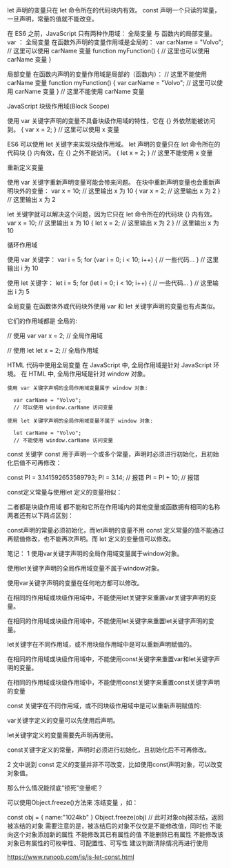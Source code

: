 let 声明的变量只在 let 命令所在的代码块内有效。
const 声明一个只读的常量，一旦声明，常量的值就不能改变。

在 ES6 之前，JavaScript 只有两种作用域： 全局变量 与 函数内的局部变量。
var ：
全局变量 
  在函数外声明的变量作用域是全局的：
    var carName = "Volvo";
    // 这里可以使用 carName 变量
    function myFunction() {
        // 这里也可以使用 carName 变量
    }

局部变量
  在函数内声明的变量作用域是局部的（函数内）：
    // 这里不能使用 carName 变量
    function myFunction() {
        var carName = "Volvo";
        // 这里可以使用 carName 变量
    }
    // 这里不能使用 carName 变量



JavaScript 块级作用域(Block Scope)

  使用 var 关键字声明的变量不具备块级作用域的特性，它在 {} 外依然能被访问到。
    { 
        var x = 2; 
    }
    // 这里可以使用 x 变量

  ES6 可以使用 let 关键字来实现块级作用域。
  let 声明的变量只在 let 命令所在的代码块 {} 内有效，在 {} 之外不能访问。
    { 
        let x = 2;
    }
    // 这里不能使用 x 变量


重新定义变量

使用 var 关键字重新声明变量可能会带来问题。
  在块中重新声明变量也会重新声明块外的变量：
    var x = 10;
    // 这里输出 x 为 10
    { 
        var x = 2;
        // 这里输出 x 为 2
    }
    // 这里输出 x 为 2

  let 关键字就可以解决这个问题，因为它只在 let 命令所在的代码块 {} 内有效。
    var x = 10;
    // 这里输出 x 为 10
    { 
        let x = 2;
        // 这里输出 x 为 2
    }
    // 这里输出 x 为 10


循环作用域

  使用 var 关键字：
    var i = 5;
    for (var i = 0; i < 10; i++) {
        // 一些代码...
    }
    // 这里输出 i 为 10

  使用 let 关键字：
    let i = 5;
    for (let i = 0; i < 10; i++) {
        // 一些代码...
    }
    // 这里输出 i 为 5


全局变量
  在函数体外或代码块外使用 var 和 let 关键字声明的变量也有点类似。

  它们的作用域都是 全局的:

  // 使用 var
  var x = 2;       // 全局作用域

  // 使用 let
  let x = 2;       // 全局作用域



HTML 代码中使用全局变量
  在 JavaScript 中, 全局作用域是针对 JavaScript 环境。
  在 HTML 中, 全局作用域是针对 window 对象。

    使用 var 关键字声明的全局作用域变量属于 window 对象:

      var carName = "Volvo";
      // 可以使用 window.carName 访问变量

    使用 let 关键字声明的全局作用域变量不属于 window 对象:

      let carName = "Volvo";
      // 不能使用 window.carName 访问变量



const 关键字
const 用于声明一个或多个常量，声明时必须进行初始化，且初始化后值不可再修改：

  const PI = 3.141592653589793;
  PI = 3.14;      // 报错
  PI = PI + 10;   // 报错

const定义常量与使用let 定义的变量相似：

二者都是块级作用域
  都不能和它所在作用域内的其他变量或函数拥有相同的名称
  两者还有以下两点区别：

  const声明的常量必须初始化，而let声明的变量不用
  const 定义常量的值不能通过再赋值修改，也不能再次声明。而 let 定义的变量值可以修改。


笔记：
  1
  使用var关键字声明的全局作用域变量属于window对象。

  使用let关键字声明的全局作用域变量不属于window对象。

  使用var关键字声明的变量在任何地方都可以修改。

  在相同的作用域或块级作用域中，不能使用let关键字来重置var关键字声明的变量。

  在相同的作用域或块级作用域中，不能使用let关键字来重置let关键字声明的变量。

  let关键字在不同作用域，或不用块级作用域中是可以重新声明赋值的。

  在相同的作用域或块级作用域中，不能使用const关键字来重置var和let关键字声明的变量。

  在相同的作用域或块级作用域中，不能使用const关键字来重置const关键字声明的变量

  const 关键字在不同作用域，或不同块级作用域中是可以重新声明赋值的:

  var关键字定义的变量可以先使用后声明。

  let关键字定义的变量需要先声明再使用。

  const关键字定义的常量，声明时必须进行初始化，且初始化后不可再修改。

  2
  文中说到 const 定义的变量并非不可改变，比如使用const声明对象，可以改变对象值。

  那么什么情况能彻底“锁死”变量呢？

  可以使用Object.freeze()方法来 冻结变量 ，如：

  const obj = {
    name:"1024kb"
  }
  Object.freeze(obj)
  // 此时对象obj被冻结，返回被冻结的对象
  需要注意的是，被冻结后的对象不仅仅是不能修改值，同时也
  不能向这个对象添加新的属性
  不能修改其已有属性的值
  不能删除已有属性
  不能修改该对象已有属性的可枚举性、可配置性、可写性
  建议判断清除情况再进行使用


https://www.runoob.com/js/js-let-const.html